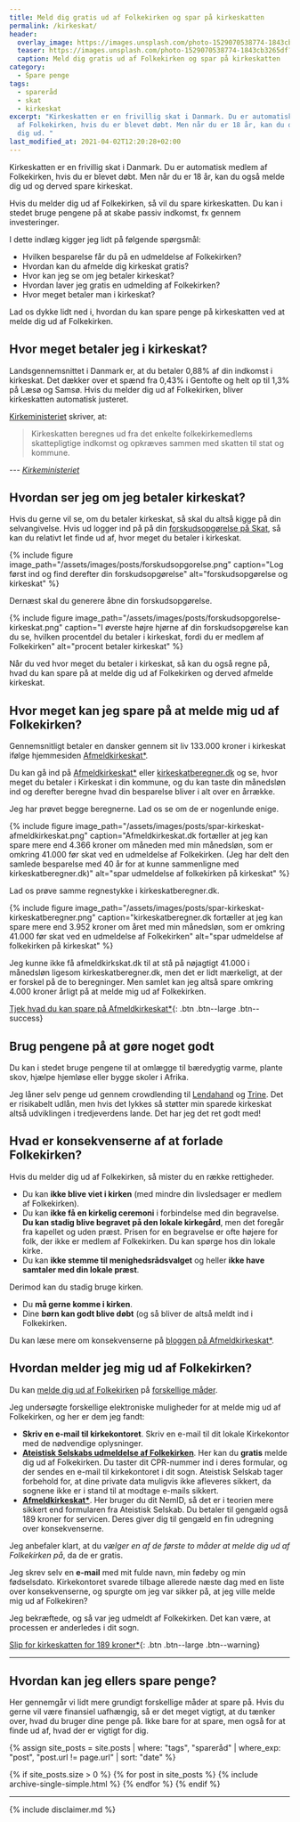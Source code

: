 ```yaml
---
title: Meld dig gratis ud af Folkekirken og spar på kirkeskatten
permalink: /kirkeskat/
header:
  overlay_image: https://images.unsplash.com/photo-1529070538774-1843cb3265df?ixid=MXwxMjA3fDB8MHxwaG90by1wYWdlfHx8fGVufDB8fHw%3D&ixlib=rb-1.2.1&auto=format&fit=crop&w=1900&q=80
  teaser: https://images.unsplash.com/photo-1529070538774-1843cb3265df?ixid=MXwxMjA3fDB8MHxwaG90by1wYWdlfHx8fGVufDB8fHw%3D&ixlib=rb-1.2.1&auto=format&fit=crop&w=400&q=80
  caption: Meld dig gratis ud af Folkekirken og spar på kirkeskatten
category:
  - Spare penge
tags:
  - spareråd
  - skat
  - kirkeskat
excerpt: "Kirkeskatten er en frivillig skat i Danmark. Du er automatisk medlem
  af Folkekirken, hvis du er blevet døbt. Men når du er 18 år, kan du også melde
  dig ud. "
last_modified_at: 2021-04-02T12:20:28+02:00
---
```

Kirkeskatten er en frivillig skat i Danmark. Du er automatisk medlem af Folkekirken, hvis du er blevet døbt. Men når du er 18 år, kan du også melde dig ud og derved spare kirkeskat. 

Hvis du melder dig ud af Folkekirken, så vil du spare kirkeskatten. Du kan i stedet bruge pengene på at skabe passiv indkomst, fx gennem investeringer.

I dette indlæg kigger jeg lidt på følgende spørgsmål:

- Hvilken besparelse får du på en udmeldelse af Folkekirken?
- Hvordan kan du afmelde dig kirkeskat gratis?
- Hvor kan jeg se om jeg betaler kirkeskat?
- Hvordan laver jeg gratis en udmelding af Folkekirken?
- Hvor meget betaler man i kirkeskat?

Lad os dykke lidt ned i, hvordan du kan spare penge på kirkeskatten ved at melde dig ud af Folkekirken.

## Hvor meget betaler jeg i kirkeskat?

Landsgennemsnittet i Danmark er, at du betaler 0,88% af din indkomst i kirkeskat. Det dækker over et spænd fra 0,43% i Gentofte og helt op til 1,3% på Læsø og Samsø. Hvis du melder dig ud af Folkekirken, bliver kirkeskatten automatisk justeret.

[Kirkeministeriet](https://www.km.dk/folkekirken/oekonomi/kirkeskat) skriver, at:

> Kirkeskatten beregnes ud fra det enkelte folkekirkemedlems skattepligtige indkomst og opkræves sammen med skatten til stat og kommune.

--- <cite>[Kirkeministeriet](https://www.km.dk/folkekirken/oekonomi/kirkeskat)</cite>

## Hvordan ser jeg om jeg betaler kirkeskat?

Hvis du gerne vil se, om du betaler kirkeskat, så skal du altså kigge på din selvangivelse.
Hvis ud logger ind på på din [forskudsopgørelse på Skat](https://skat.dk/skat.aspx?oid=2234502), så kan du relativt let finde ud af, hvor meget du betaler i kirkeskat.

{% include figure image_path="/assets/images/posts/forskudsopgorelse.png" caption="Log først ind og find derefter din forskudsopgørelse" alt="forskudsopgørelse og kirkeskat" %}

Dernæst skal du generere åbne din forskudsopgørelse.

{% include figure image_path="/assets/images/posts/forskudsopgorelse-kirkeskat.png" caption="I øverste højre hjørne af din forskudsopgørelse kan du se, hvilken procentdel du betaler i kirkeskat, fordi du er medlem af Folkekirken" alt="procent betaler kirkeskat" %}

Når du ved hvor meget du betaler i kirkeskat, så kan du også regne på, hvad du kan spare på at melde dig ud af Folkekirken og derved afmelde kirkeskat.

## Hvor meget kan jeg spare på at melde mig ud af Folkekirken?

Gennemsnitligt betaler en dansker gennem sit liv 133.000 kroner i kirkeskat ifølge hjemmesiden [Afmeldkirkeskat\*](/go/afmeldkirkeskat/).

Du kan gå ind på [Afmeldkirkeskat\*](/go/afmeldkirkeskat/) eller [kirkeskatberegner.dk](https://www.kirkeskatberegner.dk/) og se, hvor meget du betaler i Kirkeskat i din kommune, og du kan taste din månedsløn ind og derefter beregne hvad din besparelse bliver i alt over en årrække.

Jeg har prøvet begge beregnerne. Lad os se om de er nogenlunde enige.

{% include figure image_path="/assets/images/posts/spar-kirkeskat-afmeldkirkeskat.png" caption="Afmeldkirkeskat.dk fortæller at jeg kan spare mere end 4.366 kroner om måneden med min månedsløn, som er omkring 41.000 før skat ved en udmeldelse af Folkekirken. (Jeg har delt den samlede besparelse med 40 år for at kunne sammenligne med kirkeskatberegner.dk)" alt="spar udmeldelse af folkekirken på kirkeskat" %}

Lad os prøve samme regnestykke i kirkeskatberegner.dk.

{% include figure image_path="/assets/images/posts/spar-kirkeskat-kirkeskatberegner.png" caption="kirkeskatberegner.dk fortæller at jeg kan spare mere end 3.952 kroner om året med min månedsløn, som er omkring 41.000 før skat ved en udmeldelse af Folkekirken" alt="spar udmeldelse af folkekirken på kirkeskat" %}

Jeg kunne ikke få afmeldkirkskat.dk til at stå på nøjagtigt 41.000 i månedsløn ligesom kirkeskatberegner.dk, men det er lidt mærkeligt, at der er forskel på de to beregninger. Men samlet kan jeg altså spare omkring 4.000 kroner årligt på at melde mig ud af Folkekirken.

[Tjek hvad du kan spare på Afmeldkirkeskat*](/go/afmeldkirkeskat/){: .btn .btn--large .btn--success}

## Brug pengene på at gøre noget godt

Du kan i stedet bruge pengene til at omlægge til bæredygtig varme, plante skov, hjælpe hjemløse eller bygge skoler i Afrika.

Jeg låner selv penge ud gennem crowdlending til [Lendahand](/go/lendahand/) og [Trine](/go/trine/). Det er risikabelt udlån, men hvis det lykkes så støtter min sparede kirkeskat altså udviklingen i tredjeverdens lande. Det har jeg det ret godt med!

## Hvad er konsekvenserne af at forlade Folkekirken?

Hvis du melder dig ud af Folkekirken, så mister du en række rettigheder.

* Du kan **ikke blive viet i kirken** (med mindre din livsledsager er medlem af Folkekirken).
* Du kan **ikke få en kirkelig ceremoni** i forbindelse med din begravelse. **Du kan stadig blive begravet på den lokale kirkegård**, men det foregår fra kapellet og uden præst. Prisen for en begravelse er ofte højere for folk, der ikke er medlem af Folkekirken. Du kan spørge hos din lokale kirke.
* Du kan **ikke stemme til menighedsrådsvalget** og heller **ikke have samtaler med din lokale præst**.

Derimod kan du stadig bruge kirken.

* Du **må gerne komme i kirken**.
* Dine **børn kan godt blive døbt** (og så bliver de altså meldt ind i Folkekirken.

Du kan læse mere om konsekvenserne på [bloggen på Afmeldkirkeskat*](/go/afmeldkirkeskat/).

## Hvordan melder jeg mig ud af Folkekirken?

Du kan [melde dig ud af Folkekirken](https://www.borger.dk/samfund-og-rettigheder/Medlemskab-af-folkekirken) på [forskellige måder](https://www.folkekirken.dk/om-folkekirken/medlemskab).

Jeg undersøgte forskellige elektroniske muligheder for at melde mig ud af Folkekirken, og her er dem jeg fandt:

* **Skriv en e-mail til kirkekontoret**. Skriv en e-mail til dit lokale Kirkekontor med de nødvendige oplysninger.
* **[Ateistisk Selskabs udmeldelse af Folkekirken](https://udmeldelsefolkekirken.dk/)**. Her kan du **gratis** melde dig ud af Folkekirken. Du taster dit CPR-nummer ind i deres formular, og der sendes en e-mail til kirkekontoret i dit sogn. Ateistisk Selskab tager forbehold for, at dine private data muligvis ikke afleveres sikkert, da sognene ikke er i stand til at modtage e-mails sikkert.
* **[Afmeldkirkeskat*](/go/afmeldkirkeskat/)**. Her bruger du dit NemID, så det er i teorien mere sikkert end formularen fra Ateistisk Selskab. Du betaler til gengæld også 189 kroner for servicen. Deres giver dig til gengæld en fin udregning over konsekvenserne.

Jeg anbefaler klart, at du *vælger en af de første to måder at melde dig ud af Folkekirken på*, da de er gratis.

Jeg skrev selv en **e-mail** med mit fulde navn, min fødeby og min fødselsdato. Kirkekontoret svarede tilbage allerede næste dag med en liste over konsekvenserne, og spurgte om jeg var sikker på, at jeg ville melde mig ud af Folkekiren?

Jeg bekræftede, og så var jeg udmeldt af Folkekirken. Det kan være, at processen er anderledes i dit sogn.

[Slip for kirkeskatten for 189 kroner*](/go/afmeldkirkeskat/){: .btn .btn--large .btn--warning}

***

## Hvordan kan jeg ellers spare penge?

Her gennemgår vi lidt mere grundigt forskellige måder at spare på. Hvis du gerne vil være finansiel uafhængig, så er det meget vigtigt, at du tænker over, hvad du bruger dine penge på. Ikke bare for at spare, men også for at finde ud af, hvad der er vigtigt for dig.

{% assign site_posts = site.posts | where: "tags", "spareråd" | where_exp: "post", "post.url != page.url" | sort: "date" %}

{% if site_posts.size > 0 %}
  {% for post in site_posts %}
    {% include archive-single-simple.html %}
  {% endfor %}
{% endif %}

***

{% include disclaimer.md %}